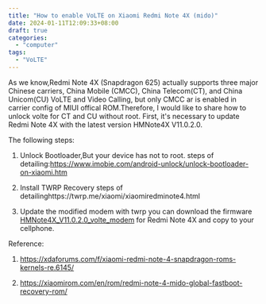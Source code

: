 ```yaml
---
title: "How to enable VoLTE on Xiaomi Redmi Note 4X (mido)"
date: 2024-01-11T12:09:33+08:00
draft: true
categories:
  - "computer"
tags:
  - "VoLTE"
---
```


As we know,Redmi Note 4X (Snapdragon 625) actually supports three major Chinese carriers, China Mobile (CMCC), China Telecom(CT), and China Unicom(CU)  VoLTE and Video Calling, but only CMCC ar is enabled in carrier config of MIUI offical ROM.Therefore, I would like to share how to  unlock volte for CT and CU without root. First, it's necessary to update Redmi Note 4X with the latest  version HMNote4X V11.0.2.0.

<!--more-->

The following steps:

1. Unlock Bootloader,But your device has not to root.
   steps of detailing:https://www.imobie.com/android-unlock/unlock-bootloader-on-xiaomi.htm

2. Install TWRP Recovery
   steps of detailinghttps://twrp.me/xiaomi/xiaomiredminote4.html

3. Update the modified modem with twrp
   you can download the firmware [HMNote4X_V11.0.2.0_volte_modem](https://f000.backblazeb2.com/file/canicula/HMNote4X_V11.0.2.0_volte_modem.zip) for Redmi Note 4X and copy to your cellphone.



Reference:

1. https://xdaforums.com/f/xiaomi-redmi-note-4-snapdragon-roms-kernels-re.6145/

2. https://xiaomirom.com/en/rom/redmi-note-4-mido-global-fastboot-recovery-rom/


